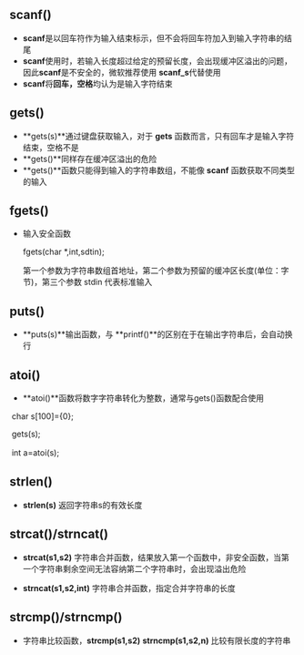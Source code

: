 ## scanf()

- **scanf**是以回车符作为输入结束标示，但不会将回车符加入到输入字符串的结尾
- **scanf**使用时，若输入长度超过给定的预留长度，会出现缓冲区溢出的问题，因此**scanf**是不安全的，微软推荐使用 **scanf_s**代替使用  
- **scanf**将**回车，空格**均认为是输入字符结束　　　



## gets()

- **gets(s)**通过键盘获取输入，对于 **gets** 函数而言，只有回车才是输入字符结束，空格不是
- **gets()**同样存在缓冲区溢出的危险
- **gets()**函数只能得到输入的字符串数组，不能像 **scanf** 函数获取不同类型的输入



## fgets()

- 输入安全函数

  fgets(char *,int,sdtin);

  第一个参数为字符串数组首地址，第二个参数为预留的缓冲区长度(单位：字节)，第三个参数 stdin 代表标准输入 



## puts()

- **puts(s)**输出函数，与 **printf()**的区别在于在输出字符串后，会自动换行　



## atoi()

- **atoi()**函数将数字字符串转化为整数，通常与gets()函数配合使用　　

​         char s[100]={0};

​	 gets(s);

​	 int a=atoi(s);　　  



## strlen()   

- **strlen(s)** 返回字符串s的有效长度　　　



## strcat()/strncat()   

- **strcat(s1,s2)** 字符串合并函数，结果放入第一个函数中，非安全函数，当第一个字符串剩余空间无法容纳第二个字符串时，会出现溢出危险

- **strncat(s1,s2,int)** 字符串合并函数，指定合并字符串的长度　　　　　

   


## strcmp()/strncmp()  

- 字符串比较函数，**strcmp(s1,s2)** **strncmp(s1,s2,n)** 比较有限长度的字符串

